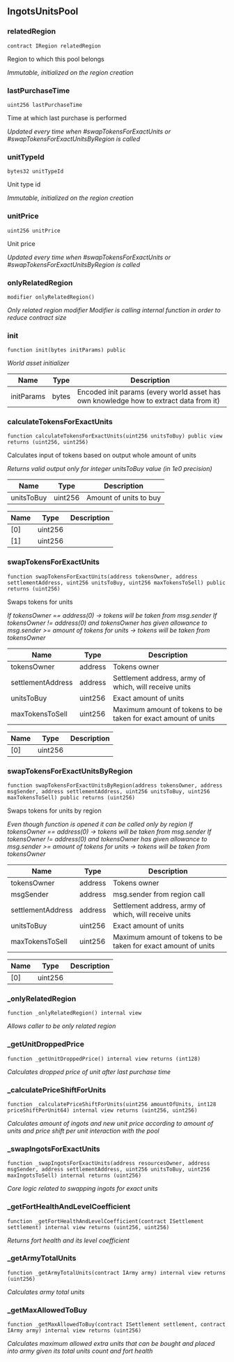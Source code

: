 ## IngotsUnitsPool








### relatedRegion

```solidity
contract IRegion relatedRegion
```

Region to which this pool belongs

_Immutable, initialized on the region creation_




### lastPurchaseTime

```solidity
uint256 lastPurchaseTime
```

Time at which last purchase is performed

_Updated every time when #swapTokensForExactUnits or #swapTokensForExactUnitsByRegion is called_




### unitTypeId

```solidity
bytes32 unitTypeId
```

Unit type id

_Immutable, initialized on the region creation_




### unitPrice

```solidity
uint256 unitPrice
```

Unit price

_Updated every time when #swapTokensForExactUnits or #swapTokensForExactUnitsByRegion is called_




### onlyRelatedRegion

```solidity
modifier onlyRelatedRegion()
```



_Only related region modifier
Modifier is calling internal function in order to reduce contract size_




### init

```solidity
function init(bytes initParams) public
```



_World asset initializer_

| Name | Type | Description |
| ---- | ---- | ----------- |
| initParams | bytes | Encoded init params (every world asset has own knowledge how to extract data from it) |



### calculateTokensForExactUnits

```solidity
function calculateTokensForExactUnits(uint256 unitsToBuy) public view returns (uint256, uint256)
```

Calculates input of tokens based on output whole amount of units

_Returns valid output only for integer unitsToBuy value (in 1e0 precision)_

| Name | Type | Description |
| ---- | ---- | ----------- |
| unitsToBuy | uint256 | Amount of units to buy |

| Name | Type | Description |
| ---- | ---- | ----------- |
| [0] | uint256 |  |
| [1] | uint256 |  |


### swapTokensForExactUnits

```solidity
function swapTokensForExactUnits(address tokensOwner, address settlementAddress, uint256 unitsToBuy, uint256 maxTokensToSell) public returns (uint256)
```

Swaps tokens for units

_If tokensOwner == address(0) -> tokens will be taken from msg.sender
If tokensOwner != address(0) and tokensOwner has given allowance to msg.sender >= amount of tokens for units -> tokens will be taken from tokensOwner_

| Name | Type | Description |
| ---- | ---- | ----------- |
| tokensOwner | address | Tokens owner |
| settlementAddress | address | Settlement address, army of which, will receive units |
| unitsToBuy | uint256 | Exact amount of units |
| maxTokensToSell | uint256 | Maximum amount of tokens to be taken for exact amount of units |

| Name | Type | Description |
| ---- | ---- | ----------- |
| [0] | uint256 |  |


### swapTokensForExactUnitsByRegion

```solidity
function swapTokensForExactUnitsByRegion(address tokensOwner, address msgSender, address settlementAddress, uint256 unitsToBuy, uint256 maxTokensToSell) public returns (uint256)
```

Swaps tokens for units by region

_Even though function is opened it can be called only by region
If tokensOwner == address(0) -> tokens will be taken from msg.sender
If tokensOwner != address(0) and tokensOwner has given allowance to msg.sender >= amount of tokens for units -> tokens will be taken from tokensOwner_

| Name | Type | Description |
| ---- | ---- | ----------- |
| tokensOwner | address | Tokens owner |
| msgSender | address | msg.sender from region call |
| settlementAddress | address | Settlement address, army of which, will receive units |
| unitsToBuy | uint256 | Exact amount of units |
| maxTokensToSell | uint256 | Maximum amount of tokens to be taken for exact amount of units |

| Name | Type | Description |
| ---- | ---- | ----------- |
| [0] | uint256 |  |


### _onlyRelatedRegion

```solidity
function _onlyRelatedRegion() internal view
```



_Allows caller to be only related region_




### _getUnitDroppedPrice

```solidity
function _getUnitDroppedPrice() internal view returns (int128)
```



_Calculates dropped price of unit after last purchase time_




### _calculatePriceShiftForUnits

```solidity
function _calculatePriceShiftForUnits(uint256 amountOfUnits, int128 priceShiftPerUnit64) internal view returns (uint256, uint256)
```



_Calculates amount of ingots and new unit price according to amount of units and price shift per unit interaction with the pool_




### _swapIngotsForExactUnits

```solidity
function _swapIngotsForExactUnits(address resourcesOwner, address msgSender, address settlementAddress, uint256 unitsToBuy, uint256 maxIngotsToSell) internal returns (uint256)
```



_Core logic related to swapping ingots for exact units_




### _getFortHealthAndLevelCoefficient

```solidity
function _getFortHealthAndLevelCoefficient(contract ISettlement settlement) internal view returns (uint256, uint256)
```



_Returns fort health and its level coefficient_




### _getArmyTotalUnits

```solidity
function _getArmyTotalUnits(contract IArmy army) internal view returns (uint256)
```



_Calculates army total units_




### _getMaxAllowedToBuy

```solidity
function _getMaxAllowedToBuy(contract ISettlement settlement, contract IArmy army) internal view returns (uint256)
```



_Calculates maximum allowed extra units that can be bought and placed into army given its total units count and fort health_




